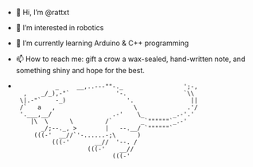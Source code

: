 - 👋 Hi, I’m @rattxt
- 👀 I’m interested in robotics 
- 🌱 I’m currently learning Arduino & C++ programming
- 📫 How to reach me: gift a crow a wax-sealed, hand-written note, and something shiny and hope for the best.

-                _     __,..---""-._                 ';-,
        ,    _/_),-"`             '-.                `\\
       \|.-"`    -_)                 '.                ||
       /`   a   ,                      \              .'/
       '.___,__/                 .-'    \_        _.-'.'
          |\  \      \         /`        _`""""""`_.-'
             _/;--._, >        |   --.__/ `""""""`
           (((-'  __//`'-......-;\      )
                (((-'       __//  '--. /
                          (((-'    __//
                                 (((-'

<!---
rattxt/rattxt is a ✨ special ✨ repository because its `README.md` (this file) appears on your GitHub profile.
You can click the Preview link to take a look at your changes.
--->
